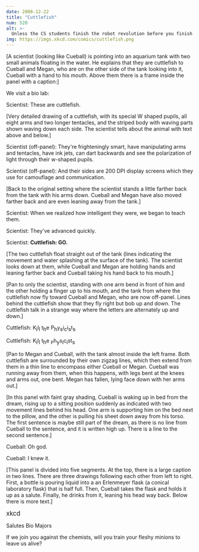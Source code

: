 ```yaml
---
date: 2008-12-22
title: "Cuttlefish"
num: 520
alt: >-
  Unless the CS students finish the robot revolution before you finish the cephalopod one.
img: https://imgs.xkcd.com/comics/cuttlefish.png
---
```

[A scientist (looking like Cueball) is pointing into an aquarium tank with two small animals floating in the water. He explains that they are cuttlefish to Cueball and Megan, who are on the other side of the tank looking into it, Cueball with a hand to his mouth. Above them there is a frame inside the panel with a caption:]

We visit a bio lab:

Scientist: These are cuttlefish.

[Very detailed drawing of a cuttlefish, with its special W shaped pupils, all eight arms and two longer tentacles, and the striped body with waving parts shown waving down each side. The scientist tells about the animal with text above and below.]

Scientist (off-panel): They're frighteningly smart, have manipulating arms and tentacles, have ink jets, can dart backwards and see the polarization of light through their w-shaped pupils.

Scientist (off-panel): And their sides are 200 DPI display screens which they use for camouflage and communication.

[Back to the original setting where the scientist stands a little farther back from the tank with his arms down. Cueball and Megan have also moved farther back and are even leaning away from the tank.]

Scientist: When we realized how intelligent they were, we began to teach them.

Scientist: They've advanced quickly.

Scientist: **Cuttlefish: GO.**

[The two cuttlefish float straight out of the tank (lines indicating the movement and water splashing at the surface of the tank). The scientist looks down at them, while Cueball and Megan are holding hands and leaning farther back and Cueball taking his hand back to his mouth.]

[Pan to only the scientist, standing with one arm bend in front of him and the other holding a finger up to his mouth, and the tank from where the cuttlefish now fly toward Cueball and Megan, who are now off-panel. Lines behind the cuttlefish show that they fly right but bob up and down. The cuttlefish talk in a strange way where the letters are alternately up and down.]

Cuttlefish: K<big><sub>i</sub></big>l<big><sub>l</sub></big> t<big><sub>h</sub></big>e P<big><sub>h</sub></big>y<big><sub>s</sub></big>i<big><sub>c</sub></big>i<big><sub>s</sub></big>t<big><sub>s</sub></big>

Cuttlefish: K<big><sub>i</sub></big>l<big><sub>l</sub></big> t<big><sub>h</sub></big>e <sub>P</sub>h<sub><big>y</big></sub>s<sub><big>i</big></sub>c<sub><big>i</big></sub>st<sub><big>s</big><sub></sub>

[Pan to Megan and Cueball, with the tank almost inside the left frame. Both cuttlefish are surrounded by their own zigzag lines, which then extend from them in a thin line to encompass either Cueball or Megan. Cueball was running away from them, when this happens, with legs bent at the knees and arms out, one bent. Megan has fallen, lying face down with her arms out.]

[In this panel with faint gray shading, Cueball is waking up in bed from the dream, rising up to a sitting position suddenly as indicated with two movement lines behind his head. One arm is supporting him on the bed next to the pillow, and the other is pulling his sheet down away from his torso. The first sentence is maybe still part of the dream, as there is no line from Cueball to the sentence, and it is written high up. There is a line to the second sentence.]

Cueball: Oh god.

Cueball: I knew it.

[This panel is divided into five segments. At the top, there is a large caption in two lines. There are three drawings following each other from left to right. First, a bottle is pouring liquid into a an Erlenmeyer flask (a conical laboratory flask) that is half full. Then, Cueball takes the flask and holds it up as a salute. Finally, he drinks from it, leaning his head way back. Below there is more text.]

<big>xkcd</big>

Salutes Bio Majors

If we join you against the chemists, will you train your fleshy minions to leave us alive?